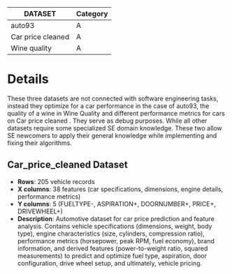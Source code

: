 | DATASET | Category | 
| ----------- | ----------- |
| auto93 | A |
| Car price cleaned | A |
| Wine quality | A |



# Details

These three datasets are not connected with software engineering tasks, instead they optimize for a car performance in the case of auto93, the quality of a wine in Wine Quality and different performance metrics for cars on Car price cleaned . They serve as debug purposes. While all other datasets require some specialized SE domain knowledge. These two allow SE newcomers to apply their general knowledge while implementing and fixing their algorithms.


## Car_price_cleaned Dataset
- **Rows**: 205 vehicle records
- **X columns**: 38 features (car specifications, dimensions, engine details, performance metrics)
- **Y columns**: 5 (FUELTYPE-, ASPIRATION+, DOORNUMBER+, PRICE+, DRIVEWHEEL+)
- **Description**: Automotive dataset for car price prediction and feature analysis. Contains vehicle specifications (dimensions, weight, body type), engine characteristics (size, cylinders, compression ratio), performance metrics (horsepower, peak RPM, fuel economy), brand information, and derived features (power-to-weight ratio, squared measurements) to predict and optimize fuel type, aspiration, door configuration, drive wheel setup, and ultimately, vehicle pricing.
